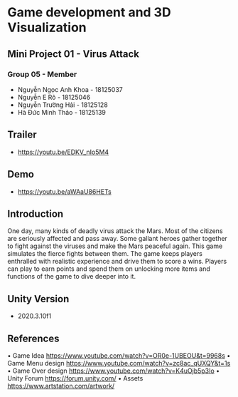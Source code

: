 # Game development and 3D Visualization

## Mini Project 01 - Virus Attack

### Group 05 - Member

- Nguyễn Ngọc Anh Khoa - 18125037
- Nguyễn E Rô - 18125046
- Nguyễn Trường Hải - 18125128
- Hà Đức Minh Thảo - 18125139

## Trailer
- https://youtu.be/EDKV_nIo5M4


## Demo
- https://youtu.be/aWAaU86HETs


## Introduction 
One day, many kinds of deadly virus attack the Mars. Most of the citizens are seriously affected and
pass away. Some gallant heroes gather together to fight against the viruses and make the Mars peaceful
again. This game simulates the fierce fights between them. The game keeps players enthralled with
realistic experience and drive them to score a wins. Players can play to earn points and spend them on
unlocking more items and functions of the game to dive deeper into it.

## Unity Version
- 2020.3.10f1

## References
• Game Idea https://www.youtube.com/watch?v=OR0e-1UBEOU&t=9968s
• Game Menu design https://www.youtube.com/watch?v=zc8ac_qUXQY&t=1s
• Game Over design https://www.youtube.com/watch?v=K4uOjb5p3Io
• Unity Forum https://forum.unity.com/
• Assets https://www.artstation.com/artwork/

